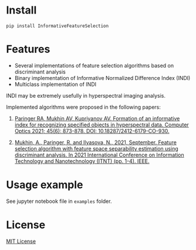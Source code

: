 # Install

`pip install InformativeFeatureSelection`

# Features

* Several implementations of feature selection algorithms based on discriminant analysis
* Binary implementation of Informative Normalized Difference Index (INDI)
* Multiclass implementation of INDI 

INDI may be extremely usefully in hyperspectral imaging analysis.

Implemented algorithms were proposed in the following papers:
1. [Paringer RA, Mukhin AV, Kupriyanov AV. Formation of an informative index for recognizing specified 
objects in hyperspectral data. Computer Optics 2021; 45(6): 873-878. DOI: 10.18287/2412-6179-CO-930.](http://www.computeroptics.ru/KO/PDF/KO45-6/450611.pdf)

2. [Mukhin, A., Paringer, R. and Ilyasova, N., 2021, September. Feature selection algorithm with feature space
separability estimation using discriminant analysis. In 2021 International Conference on Information Technology
and Nanotechnology (ITNT) (pp. 1-4). IEEE.](https://ieeexplore.ieee.org/document/9649144)

# Usage example

See jupyter notebook file in `examples` folder. 

# License

[MIT License](LICENSE)

